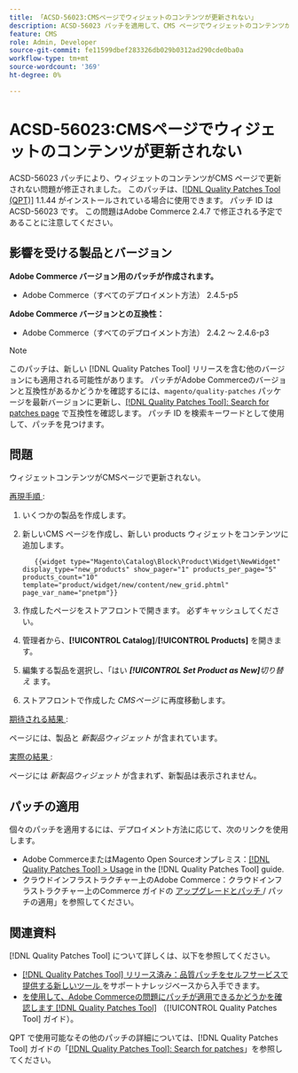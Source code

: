 ```yaml
---
title: 「ACSD-56023:CMSページでウィジェットのコンテンツが更新されない」
description: ACSD-56023 パッチを適用して、CMS ページでウィジェットのコンテンツが更新されないAdobe Commerceの問題を修正してください
feature: CMS
role: Admin, Developer
source-git-commit: fe11599dbef283326db029b0312ad290cde0ba0a
workflow-type: tm+mt
source-wordcount: '369'
ht-degree: 0%

---
```


# ACSD-56023:CMSページでウィジェットのコンテンツが更新されない

ACSD-56023 パッチにより、ウィジェットのコンテンツがCMS ページで更新されない問題が修正されました。 このパッチは、[[!DNL Quality Patches Tool (QPT)]](https://experienceleague.adobe.com/ja/docs/commerce-knowledge-base/kb/announcements/commerce-announcements/magento-quality-patches-released-new-tool-to-self-serve-quality-patches) 1.1.44 がインストールされている場合に使用できます。 パッチ ID は ACSD-56023 です。 この問題はAdobe Commerce 2.4.7 で修正される予定であることに注意してください。

## 影響を受ける製品とバージョン

**Adobe Commerce バージョン用のパッチが作成されます。**

* Adobe Commerce（すべてのデプロイメント方法） 2.4.5-p5

**Adobe Commerce バージョンとの互換性：**

* Adobe Commerce（すべてのデプロイメント方法） 2.4.2 ～ 2.4.6-p3

>[!NOTE]
>
>このパッチは、新しい [!DNL Quality Patches Tool] リリースを含む他のバージョンにも適用される可能性があります。 パッチがAdobe Commerceのバージョンと互換性があるかどうかを確認するには、`magento/quality-patches` パッケージを最新バージョンに更新し、[[!DNL Quality Patches Tool]: Search for patches page](https://experienceleague.adobe.com/tools/commerce-quality-patches/index.html?lang=ja) で互換性を確認します。 パッチ ID を検索キーワードとして使用して、パッチを見つけます。

## 問題

ウィジェットコンテンツがCMSページで更新されない。

<u> 再現手順 </u>:

1. いくつかの製品を作成します。
1. 新しいCMS ページを作成し、新しい products ウィジェットをコンテンツに追加します。

   ```
      {{widget type="Magento\Catalog\Block\Product\Widget\NewWidget" display_type="new_products" show_pager="1" products_per_page="5" products_count="10" template="product/widget/new/content/new_grid.phtml" page_var_name="pnetpm"}} 
   ```

1. 作成したページをストアフロントで開きます。 必ずキャッシュしてください。
1. 管理者から、**[!UICONTROL Catalog]**/**[!UICONTROL Products]** を開きます。
1. 編集する製品を選択し、「はい ***[!UICONTROL Set Product as New]**&#x200B;切り替え* ます。
1. ストアフロントで作成した *CMSページ* に再度移動します。

<u> 期待される結果 </u>:

ページには、製品と *新製品ウィジェット* が含まれています。

<u> 実際の結果 </u>:

ページには *新製品ウィジェット* が含まれず、新製品は表示されません。

## パッチの適用

個々のパッチを適用するには、デプロイメント方法に応じて、次のリンクを使用します。

* Adobe CommerceまたはMagento Open Sourceオンプレミス：[[!DNL Quality Patches Tool] > Usage](/help/tools/quality-patches-tool/usage.md) in the [!DNL Quality Patches Tool] guide.
* クラウドインフラストラクチャー上のAdobe Commerce：クラウドインフラストラクチャー上のCommerce ガイドの [ アップグレードとパッチ ](https://experienceleague.adobe.com/docs/commerce-cloud-service/user-guide/develop/upgrade/apply-patches.html?lang=ja)/ パッチの適用」を参照してください。

## 関連資料

[!DNL Quality Patches Tool] について詳しくは、以下を参照してください。

* [[!DNL Quality Patches Tool]  リリース済み：品質パッチをセルフサービスで提供する新しいツール ](https://experienceleague.adobe.com/ja/docs/commerce-knowledge-base/kb/announcements/commerce-announcements/magento-quality-patches-released-new-tool-to-self-serve-quality-patches) をサポートナレッジベースから入手できます。
* [ を使用して、Adobe Commerceの問題にパッチが適用できるかどうかを確認します  [!DNL Quality Patches Tool]](/help/tools/quality-patches-tool/patches-available-in-qpt/check-patch-for-magento-issue-with-magento-quality-patches.md) （[!UICONTROL Quality Patches Tool] ガイド）。


QPT で使用可能なその他のパッチの詳細については、[!DNL Quality Patches Tool] ガイドの「[[!DNL Quality Patches Tool]: Search for patches](https://experienceleague.adobe.com/tools/commerce-quality-patches/index.html?lang=ja)」を参照してください。

